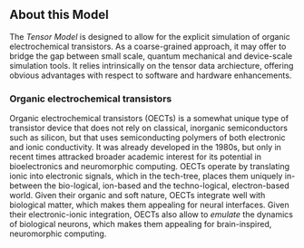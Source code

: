 ## About this Model

The _Tensor Model_ is designed to allow for the explicit simulation of organic electrochemical transistors. As a coarse-grained approach, it may offer to bridge the gap between small scale, quantum mechanical and device-scale simulation tools. It relies intrinsically on the tensor data archiecture, offering obvious advantages with respect to software and hardware enhancements. 

### Organic electrochemical transistors

Organic electrochemical transistors (OECTs) is a somewhat unique type of transistor device that does not rely on classical, inorganic semiconductors such as silicon, but that uses semiconducting polymers of both electronic and ionic conductivity. It was already developed in the 1980s, but only in recent times attracked broader academic interest for its potential in bioelectronics and neuromorphic computing. 
OECTs operate by translating ionic into electronic signals, which in the tech-tree, places them uniquely in-between the bio-logical, ion-based and the techno-logical, electron-based world. Given their organic and soft nature, OECTs integrate well with biological matter, which makes them appealing for neural interfaces. Given their electronic-ionic integration, OECTs also allow to _emulate_ the dynamics of biological neurons, which makes them appealing for brain-inspired, neuromorphic computing. 
